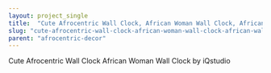 ```yaml
---
layout: project_single
title:  "Cute Afrocentric Wall Clock, African Woman Wall Clock, African Wall Decor, Afrocentric Decor, African Inspired Clock, Adinkra Symbols"
slug: "cute-afrocentric-wall-clock-african-woman-wall-clock-african-wall-decor-afrocentric-decor-african-inspired"
parent: "afrocentric-decor"
---
```

Cute Afrocentric Wall Clock African Woman Wall Clock by iQstudio